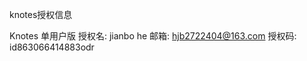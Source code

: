 knotes授权信息

Knotes 单用户版
授权名: jianbo he
邮箱: [hjb2722404@163.com](mailto:hjb2722404@163.com)
授权码: id863066414883odr
